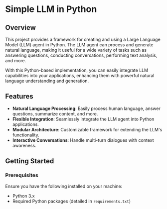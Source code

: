 # Simple LLM in Python

## Overview
This project provides a framework for creating and using a Large Language Model (LLM) agent in Python. The LLM agent can process and generate natural language, making it useful for a wide variety of tasks such as answering questions, conducting conversations, performing text analysis, and more.

With this Python-based implementation, you can easily integrate LLM capabilities into your applications, enhancing them with powerful natural language understanding and generation.

## Features
- **Natural Language Processing**: Easily process human language, answer questions, summarize content, and more.
- **Flexible Integration**: Seamlessly integrate the LLM agent into Python applications.
- **Modular Architecture**: Customizable framework for extending the LLM's functionality.
- **Interactive Conversations**: Handle multi-turn dialogues with context awareness.

## Getting Started

### Prerequisites
Ensure you have the following installed on your machine:
- Python 3.x
- Required Python packages (detailed in `requirements.txt`)
